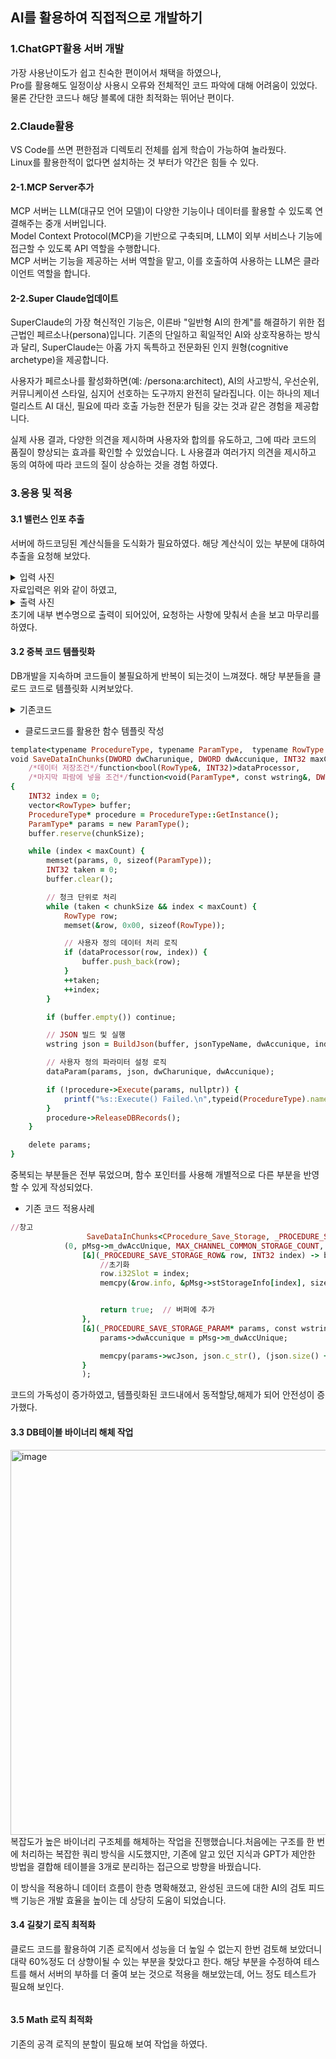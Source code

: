 ## AI를 활용하여 직접적으로 개발하기

### 1.ChatGPT활용 서버 개발
가장 사용난이도가 쉽고 친숙한 편이어서 채택을 하였으나, \
Pro를 활용해도 일정이상 사용시 오류와 전체적인 코드 파악에 대해 어려움이 있었다.\
물론 간단한 코드나 해당 블록에 대한 최적화는 뛰어난 편이다.

### 2.Claude활용
VS Code를 쓰면 편한점과 디렉토리 전체를 쉽게 학습이 가능하여 놀라웠다.\
Linux를 활용한적이 없다면 설치하는 것 부터가 약간은 힘들 수 있다.

#### 2-1.MCP Server추가
MCP 서버는 LLM(대규모 언어 모델)이 다양한 기능이나 데이터를 활용할 수 있도록 연결해주는 중개 서버입니다.\
Model Context Protocol(MCP)을 기반으로 구축되며, LLM이 외부 서비스나 기능에 접근할 수 있도록 API 역할을 수행합니다.\
MCP 서버는 기능을 제공하는 서버 역할을 맡고, 이를 호출하여 사용하는 LLM은 클라이언트 역할을 합니다.

#### 2-2.Super Claude업데이트
SuperClaude의 가장 혁신적인 기능은, 이른바 "일반형 AI의 한계"를 해결하기 위한 접근법인 페르소나(persona)입니다.
기존의 단일하고 획일적인 AI와 상호작용하는 방식과 달리, SuperClaude는 아홉 가지 독특하고 전문화된 인지 원형(cognitive archetype)을 제공합니다.

사용자가 페르소나를 활성화하면(예: /persona:architect), AI의 사고방식, 우선순위, 커뮤니케이션 스타일, 심지어 선호하는 도구까지 완전히 달라집니다.
이는 하나의 제너럴리스트 AI 대신, 필요에 따라 호출 가능한 전문가 팀을 갖는 것과 같은 경험을 제공합니다.

실제 사용 결과, 다양한 의견을 제시하며 사용자와 합의를 유도하고, 그에 따라 코드의 품질이 향상되는 효과를 확인할 수 있었습니다.
L 사용결과 여러가지 의견을 제시하고 동의 여하에 따라 코드의 질이 상승하는 것을 경험 하였다.

### 3.응용 및 적용
#### 3.1 밸런스 인포 추출
서버에 하드코딩된 계산식들을 도식화가 필요하였다. 해당 계산식이 있는 부분에 대하여 추출을 요청해 보았다.
<details>
<summary>입력 사진</summary>

<img width="774" height="657" alt="image" src="https://github.com/user-attachments/assets/cba23a6e-751d-4031-a7cc-d9713f9605dc" />
<img width="725" height="597" alt="image" src="https://github.com/user-attachments/assets/0363be38-40cd-4d63-9e9a-01d7b9e7567c" />

</details>
자료입력은 위와 같이 하였고,

<details>
<summary>출력 사진</summary>
<img width="757" height="741" alt="image" src="https://github.com/user-attachments/assets/030704a6-8743-4fa0-9cd6-675e21900cf2" />
<img width="1373" height="685" alt="image" src="https://github.com/user-attachments/assets/a0e66b8d-aef7-4e6a-a8b3-7777100161b0" />

</details>
초기에 내부 변수명으로 출력이 되어있어, 요청하는 사항에 맞춰서 손을 보고 마무리를 하였다. 

#### 3.2 중복 코드 템플릿화
DB개발을 지속하며 코드들이 불필요하게 반복이 되는것이 느껴졌다. 해당 부분들을 클로드 코드로 템플릿화 시켜보았다.
<details>
<summary>기존코드</summary>

  
```ruby
//창고
	{
		INT32 i32dx = 0;
		vector<_PROCEDURE_SAVE_STORAGE_ROW> buffer;
		CProcedure_Save_Storage* pSaveStorage = CProcedure_Save_Storage::GetInstance();
		_PROCEDURE_SAVE_STORAGE_PARAM* pstorageparams = new _PROCEDURE_SAVE_STORAGE_PARAM();
		buffer.reserve(JSON_CHUNK_SIZE_50);

		while (i32dx < MAX_CHANNEL_COMMON_STORAGE_COUNT) {

			memset(pstorageparams, 0, sizeof(_PROCEDURE_SAVE_STORAGE_PARAM));
			INT32 i32taken = 0;
			buffer.clear();

			// 50개 단위로 Push
			while (i32taken < JSON_CHUNK_SIZE_50 && i32dx < MAX_CHANNEL_COMMON_STORAGE_COUNT) {

				_PROCEDURE_SAVE_STORAGE_ROW row;
				memset(&row, 0x00, sizeof(_PROCEDURE_SAVE_STORAGE_ROW));
				row.i32Slot = i32dx;
				memcpy(&row.info, &pMsg->stStorageInfo[i32dx], sizeof(ItemInfo));
				buffer.push_back(row);
				++i32taken;
				++i32dx;
			}
			if (buffer.empty()) continue;

			// Build JSON and prepare parameters
			wstring json = BuildJson(buffer,"storage", pMsg->m_dwAccUnique, i32dx);
			pstorageparams->dwAccunique = pMsg->m_dwAccUnique;

			memcpy(pstorageparams->wcJson, json.c_str(), (json.size() + 1) * sizeof(WCHAR));

			// Execute and release
			if (!pSaveStorage->Execute(pstorageparams, nullptr))
			{
				printf("CProcedure_Save_Storage::Execute() Failed.\n");
			}
			pSaveStorage->ReleaseDBRecords();
		}
		delete pstorageparams;
		pstorageparams = NULL;
	}
```
while문, GetInstance, 동적할당 등 프로시저를 호출할 대 중복되는 부분들이 굉장히 많이 보인다. 중간중간 값입력부분만 함수화해서 넣어주면 사용하기 좋아질 것으로 보였다.


</details>



* 클로드코드를 활용한 함수 템플릿 작성
```ruby
template<typename ProcedureType, typename ParamType,  typename RowType >
void SaveDataInChunks(DWORD dwCharunique, DWORD dwAccunique, INT32 maxCount, INT32 chunkSize, const char* jsonTypeName,
	/*데이터 저장조건*/function<bool(RowType&, INT32)>dataProcessor,
	/*마지막 파람에 넣을 조건*/function<void(ParamType*, const wstring&, DWORD, DWORD)> dataParam)
{
	INT32 index = 0;
	vector<RowType> buffer;
	ProcedureType* procedure = ProcedureType::GetInstance();
	ParamType* params = new ParamType();
	buffer.reserve(chunkSize);

	while (index < maxCount) {
		memset(params, 0, sizeof(ParamType));
		INT32 taken = 0;
		buffer.clear();

		// 청크 단위로 처리
		while (taken < chunkSize && index < maxCount) {
			RowType row;
			memset(&row, 0x00, sizeof(RowType));

			// 사용자 정의 데이터 처리 로직
			if (dataProcessor(row, index)) {
				buffer.push_back(row);
			}
			++taken;
			++index;
		}

		if (buffer.empty()) continue;

		// JSON 빌드 및 실행
		wstring json = BuildJson(buffer, jsonTypeName, dwAccunique, index);

		// 사용자 정의 파라미터 설정 로직
		dataParam(params, json, dwCharunique, dwAccunique);

		if (!procedure->Execute(params, nullptr)) {
			printf("%s::Execute() Failed.\n",typeid(ProcedureType).name());
		}
		procedure->ReleaseDBRecords();
	}

	delete params;
}

```
중복되는 부분들은 전부 묶었으며, 함수 포인터를 사용해 개별적으로 다른 부분을 반영할 수 있게 작성되었다.

* 기존 코드 적용사례
```ruby
//창고
                 SaveDataInChunks<CProcedure_Save_Storage, _PROCEDURE_SAVE_STORAGE_PARAM, _PROCEDURE_SAVE_STORAGE_ROW >
			(0, pMsg->m_dwAccUnique, MAX_CHANNEL_COMMON_STORAGE_COUNT, JSON_CHUNK_SIZE_50, "Avatar",
				[&](_PROCEDURE_SAVE_STORAGE_ROW& row, INT32 index) -> bool {
					//초기화
					row.i32Slot = index;
					memcpy(&row.info, &pMsg->stStorageInfo[index], sizeof(ItemInfo));


					return true;  // 버퍼에 추가
				},
				[&](_PROCEDURE_SAVE_STORAGE_PARAM* params, const wstring& json) -> void {
					params->dwAccunique = pMsg->m_dwAccUnique;  

					memcpy(params->wcJson, json.c_str(), (json.size() + 1) * sizeof(WCHAR));
				}
				);
```
코드의 가독성이 증가하였고, 템플릿화된 코드내에서 동적할당,해제가 되어 안전성이 증가했다.


#### 3.3 DB테이블 바이너리 해체 작업
<img width="579" height="616" alt="image" src="https://github.com/user-attachments/assets/97eff88d-2077-4337-bf38-e6370dc43b97" /> \
복잡도가 높은 바이너리 구조체를 해체하는 작업을 진행했습니다.처음에는 구조를 한 번에 처리하는 복잡한 쿼리 방식을 시도했지만, 기존에 알고 있던 지식과 GPT가 제안한 방법을 결합해 테이블을 3개로 분리하는 접근으로 방향을 바꿨습니다.

이 방식을 적용하니 데이터 흐름이 한층 명확해졌고, 완성된 코드에 대한 AI의 검토 피드백 기능은 개발 효율을 높이는 데 상당히 도움이 되었습니다.

#### 3.4 길찾기 로직 최적화
클로드 코드를 활용하여 기존 로직에서 성능을 더 높일 수 없는지 한번 검토해 보았더니 대략 60%정도 더 상향이될 수 있는 부분을 찾았다고 한다. 해당 부분을 수정하여 테스트를 해서 서버의 부하를 더 줄여 보는 것으로 적용을 해보았는데, 어느 정도 테스트가 필요해 보인다.
```ruby
```


#### 3.5 Math 로직 최적화
기존의 공격 로직의 분할이 필요해 보여 작업을 하였다.
```ruby
```
